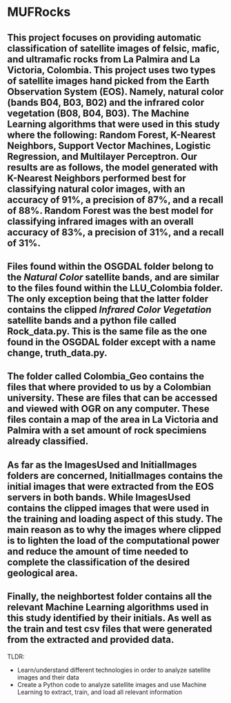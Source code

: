 # MUFRocks

This project focuses on providing automatic classification of satellite images of felsic, mafic, and ultramafic rocks from La Palmira and La Victoria, Colombia. This project uses two types of satellite images hand picked from the Earth Observation System (EOS). Namely, natural color (bands B04, B03, B02) and the infrared color vegetation (B08, B04, B03). The **Machine Learning algorithms** that were used in this study where the following: **Random Forest, K-Nearest Neighbors, Support Vector Machines, Logistic Regression, and Multilayer Perceptron**. Our results are as follows, the model generated with **K-Nearest Neighbors** performed best for **classifying natural color images**, with an **accuracy of 91%**, a **precision of 87%**, and a **recall of 88%**. **Random Forest** was the best model for **classifying infrared images** with an overall **accuracy of 83%**, a **precision of 31%**, and a **recall of 31%**.
---
Files found within the OSGDAL folder belong to the _Natural Color_ satellite bands, and are similar to the files found within the LLU_Colombia folder. The only exception being that the latter folder contains the clipped _Infrared Color Vegetation_ satellite bands and a python file called Rock_data.py. This is the same file as the one found in the OSGDAL folder except with a name change, truth_data.py.
---
The folder called Colombia_Geo contains the files that where provided to us by a Colombian university. These are files that can be accessed and viewed with OGR on any computer. These files contain a map of the area in La Victoria and Palmira with a set amount of rock specimiens already classified.
---
As far as the ImagesUsed and InitialImages folders are concerned, InitialImages contains the initial images that were extracted from the EOS servers in both bands. While ImagesUsed contains the clipped images that were used in the training and loading aspect of this study. The main reason as to why the images where clipped is to lighten the load of the computational power and reduce the amount of time needed to complete the classification of the desired geological area. 
---
Finally, the neighbortest folder contains all the relevant Machine Learning algorithms used in this study identified by their initials. As well as the train and test csv files that were generated from the extracted and provided data.
---

TLDR: 
- Learn/understand different technologies in order to analyze satellite images and their data
- Create a Python code to analyze satellite images and use Machine Learning to extract, train, and load all relevant information
